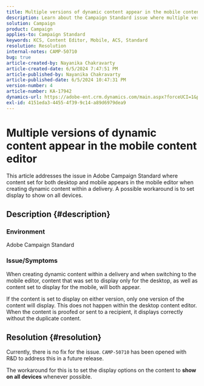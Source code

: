 ```yaml
---
title: Multiple versions of dynamic content appear in the mobile content editor
description: Learn about the Campaign Standard issue where multiple versions of dynamic content appear in the mobile content editor.
solution: Campaign
product: Campaign
applies-to: Campaign Standard
keywords: KCS, Content Editor, Mobile, ACS, Standard
resolution: Resolution
internal-notes: CAMP-50710
bug: true
article-created-by: Nayanika Chakravarty
article-created-date: 6/5/2024 7:47:51 PM
article-published-by: Nayanika Chakravarty
article-published-date: 6/5/2024 10:47:31 PM
version-number: 4
article-number: KA-17942
dynamics-url: https://adobe-ent.crm.dynamics.com/main.aspx?forceUCI=1&pagetype=entityrecord&etn=knowledgearticle&id=17391079-7423-ef11-840b-6045bd006b25
exl-id: 4151eda3-4455-4f39-9c14-a89d6979dea9
---
```

# Multiple versions of dynamic content appear in the mobile content editor


This article addresses the issue in Adobe Campaign Standard where content set for both desktop and mobile appears in the mobile editor when creating dynamic content within a delivery. A possible workaround is to set display to show on all devices.

## Description {#description}


### Environment

Adobe Campaign Standard

### Issue/Symptoms

When creating dynamic content within a delivery and when switching to the mobile editor, content that was set to display only for the desktop, as well as content set to display for the mobile, will both appear.

If the content is set to display on either version, only one version of the content will display. This does not happen within the desktop content editor. When the content is proofed or sent to a recipient, it displays correctly without the duplicate content.


## Resolution {#resolution}


Currently, there is no fix for the issue. `CAMP-50710` has been opened with R&D to address this in a future release.

The workaround for this is to set the display options on the content to <b>show on all devices</b> whenever possible.
